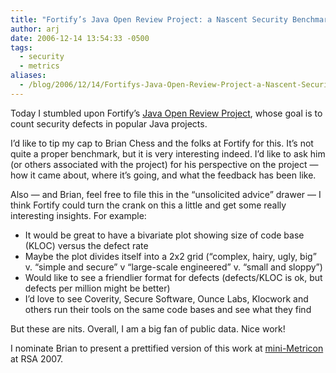 ```yaml
---
title: "Fortify’s Java Open Review Project: a Nascent Security Benchmarking Effort?"
author: arj
date: 2006-12-14 13:54:33 -0500
tags: 
  - security
  - metrics
aliases:
  - /blog/2006/12/14/Fortifys-Java-Open-Review-Project-a-Nascent-Security-Benchmarking-Effort/
---
```

Today I stumbled upon Fortify&rsquo;s [Java Open Review Project](http://opensource.fortifysoftware.com/welcome.html), whose goal is to count security defects in popular Java projects.

I&rsquo;d like to tip my cap to Brian Chess and the folks at Fortify for this. It&rsquo;s not quite a proper benchmark, but it is very interesting indeed. I&rsquo;d like to ask him (or others associated with the project) for his perspective on the project &#x2014; how it came about, where it&rsquo;s going, and what the feedback has been like.

Also &#x2014; and Brian, feel free to file this in the &ldquo;unsolicited advice&rdquo; drawer &#x2014; I think Fortify could turn the crank on this a little and get some really interesting insights. For example:

* It would be great to have a bivariate plot showing size of code base (KLOC) versus the defect rate
* Maybe the plot divides itself into a 2x2 grid (&ldquo;complex, hairy, ugly, big&rdquo; v. &ldquo;simple and secure&rdquo; v &ldquo;large-scale engineered&rdquo; v. &ldquo;small and sloppy&rdquo;)
* Would like to see a friendlier format for defects (defects/KLOC is ok, but defects per million might be better)
* I&rsquo;d love to see Coverity, Secure Software, Ounce Labs, Klocwork and others run their tools on the same code bases and see what they find

But these are nits. Overall, I am a big fan of public data. Nice work!

I nominate Brian to present a prettified version of this work at [mini-Metricon](http://securitymetrics.org) at RSA 2007.
